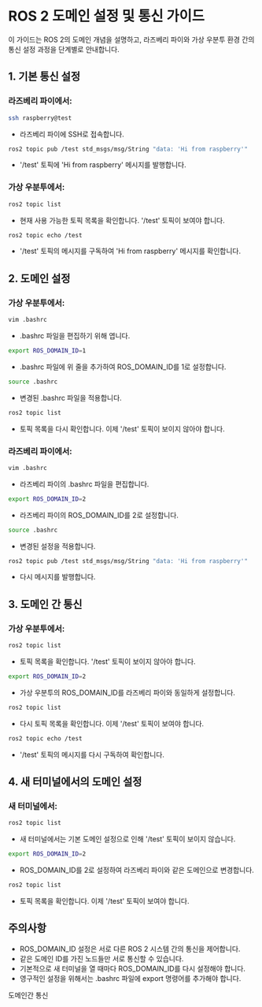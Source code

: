 # ROS 2 도메인 설정 및 통신 가이드

이 가이드는 ROS 2의 도메인 개념을 설명하고, 라즈베리 파이와 가상 우분투 환경 간의 통신 설정 과정을 단계별로 안내합니다.

## 1. 기본 통신 설정

### 라즈베리 파이에서:
```bash
ssh raspberry@test
```
- 라즈베리 파이에 SSH로 접속합니다.

```bash
ros2 topic pub /test std_msgs/msg/String "data: 'Hi from raspberry'"
```
- '/test' 토픽에 'Hi from raspberry' 메시지를 발행합니다.

### 가상 우분투에서:
```bash
ros2 topic list
```
- 현재 사용 가능한 토픽 목록을 확인합니다. '/test' 토픽이 보여야 합니다.

```bash
ros2 topic echo /test
```
- '/test' 토픽의 메시지를 구독하여 'Hi from raspberry' 메시지를 확인합니다.

## 2. 도메인 설정

### 가상 우분투에서:
```bash
vim .bashrc
```
- .bashrc 파일을 편집하기 위해 엽니다.

```bash
export ROS_DOMAIN_ID=1
```
- .bashrc 파일에 위 줄을 추가하여 ROS_DOMAIN_ID를 1로 설정합니다.

```bash
source .bashrc
```
- 변경된 .bashrc 파일을 적용합니다.

```bash
ros2 topic list
```
- 토픽 목록을 다시 확인합니다. 이제 '/test' 토픽이 보이지 않아야 합니다.

### 라즈베리 파이에서:
```bash
vim .bashrc
```
- 라즈베리 파이의 .bashrc 파일을 편집합니다.

```bash
export ROS_DOMAIN_ID=2
```
- 라즈베리 파이의 ROS_DOMAIN_ID를 2로 설정합니다.

```bash
source .bashrc
```
- 변경된 설정을 적용합니다.

```bash
ros2 topic pub /test std_msgs/msg/String "data: 'Hi from raspberry'"
```
- 다시 메시지를 발행합니다.

## 3. 도메인 간 통신

### 가상 우분투에서:
```bash
ros2 topic list
```
- 토픽 목록을 확인합니다. '/test' 토픽이 보이지 않아야 합니다.

```bash
export ROS_DOMAIN_ID=2
```
- 가상 우분투의 ROS_DOMAIN_ID를 라즈베리 파이와 동일하게 설정합니다.

```bash
ros2 topic list
```
- 다시 토픽 목록을 확인합니다. 이제 '/test' 토픽이 보여야 합니다.

```bash
ros2 topic echo /test
```
- '/test' 토픽의 메시지를 다시 구독하여 확인합니다.

## 4. 새 터미널에서의 도메인 설정

### 새 터미널에서:
```bash
ros2 topic list
```
- 새 터미널에서는 기본 도메인 설정으로 인해 '/test' 토픽이 보이지 않습니다.

```bash
export ROS_DOMAIN_ID=2
```
- ROS_DOMAIN_ID를 2로 설정하여 라즈베리 파이와 같은 도메인으로 변경합니다.

```bash
ros2 topic list
```
- 토픽 목록을 확인합니다. 이제 '/test' 토픽이 보여야 합니다.

## 주의사항
- ROS_DOMAIN_ID 설정은 서로 다른 ROS 2 시스템 간의 통신을 제어합니다.
- 같은 도메인 ID를 가진 노드들만 서로 통신할 수 있습니다.
- 기본적으로 새 터미널을 열 때마다 ROS_DOMAIN_ID를 다시 설정해야 합니다.
- 영구적인 설정을 위해서는 .bashrc 파일에 export 명령어를 추가해야 합니다.

도메인간 통신